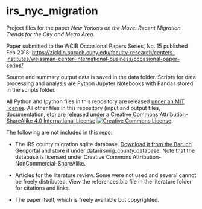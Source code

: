 # irs_nyc_migration

Project files for the paper *New Yorkers on the Move: Recent Migration Trends for the City and Metro Area*. 

Paper submitted to the WCIB Occasional Papers Series, No. 15 published Feb 2018: https://zicklin.baruch.cuny.edu/faculty-research/centers-institutes/weissman-center-international-business/occasional-paper-series/

Source and summary output data is saved in the data folder. Scripts for data processing and analysis are Python Jupyter Notebooks with Pandas stored in the scripts folder.

All Python and Ipython files in this repository are released <a href="https://github.com/anastasiaclark/irs_nyc_migration/blob/master/LICENSE">under an MIT license</a>. All other files in this repository (input and output files, documentation, etc) are released under a <a rel="license" href="http://creativecommons.org/licenses/by-sa/4.0/">Creative Commons Attribution-ShareAlike 4.0 International License</a> <a rel="license" href="http://creativecommons.org/licenses/by-sa/4.0/"><img alt="Creative Commons License" style="border-width:0" src="https://i.creativecommons.org/l/by-sa/4.0/80x15.png" /></a>.

The following are not included in this repo:

- The IRS county migration sqlite database. <a href="https://www.baruch.cuny.edu/confluence/display/geoportal/IRS+Migration+Database" target="_blank">Download it from the Baruch Geoportal<a/> and store it under data/irsmig_county_database. Note that the database is licensed under Creative Commons Attribution-NonCommercial-ShareAlike. 

- Articles for the literature review. Some were not used and several cannot be freely distributed. View the references.bib file in the literature folder for citations and links.

- The paper itself, which is freely available but copyrighted.


